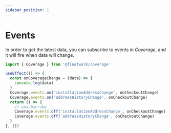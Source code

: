 ```yaml
---
sidebar_position: 1
---
```


# Events

In order to get the latest data, you can subscribe to events in _Coverage_, and it will fire when data will change.

```ts
import { Coverage } from '@finetwork/coverage'

useEffect(() => {
  const onCoverageChange = (data) => {
    console.log(data)
  }
  Coverage.events.on('installationAddressChange', onCheckoutChange)
  Coverage.events.on('addressHistoryChange', onCheckoutChange)
  return () => {
    // unsubscribe
    Coverage.events.off('installationAddressChange', onCheckoutChange)
    Coverage.events.off('addressHistoryChange', onCheckoutChange)
  }
}, [])
```
